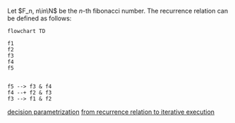 
Let $F_n, n\in\N$ be the $n$-th fibonacci number. The recurrence relation can be defined as follows:



```mermaid
flowchart TD

f1
f2
f3
f4
f5


f5 --> f3 & f4
f4 --+ f2 & f3
f3 --> f1 & f2
```



[decision parametrization](https://www.youtube.com/watch?v=gK8KmTDtX8E)
[from recurrence relation to iterative execution](https://www.youtube.com/watch?v=NA7u5GTh6fw)
